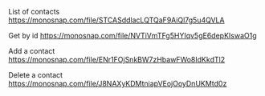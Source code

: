 List of contacts https://monosnap.com/file/STCASddlacLQTQaF9AiQl7g5u4QVLA

Get by id https://monosnap.com/file/NVTiVmTFg5HYIqv5gE6depKIswaO1g

Add a contact https://monosnap.com/file/ENr1FOjSnkBW7zHbawFWo8IdKkdTl2

Delete a contact https://monosnap.com/file/J8NAXyKDMtniapVEojOoyDnUKMtd0z
